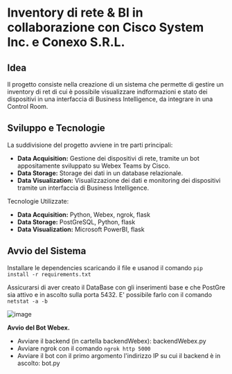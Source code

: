 # Inventory di rete & BI in collaborazione con Cisco System Inc. e Conexo S.R.L.

## Idea
Il progetto consiste nella creazione di un sistema che permette di gestire un inventory di ret di cui è possibile visualizzare indformazioni e stato dei dispositivi in una interfaccia di Business Intelligence, da integrare in una Control Room. 


## Sviluppo e Tecnologie
La suddivisione del progetto avviene in tre parti principali:
 - **Data Acquisition:** Gestione dei dispositivi di rete, tramite un bot appositamente sviluppato su Webex Teams by Cisco.
 - **Data Storage:** Storage dei dati in un database relazionale.
 - **Data Visualization:** Visualizzazione dei dati e monitoring dei dispositivi tramite un interfaccia di Business Intelligence.

Tecnologie Utilizzate:
 - **Data Acquisition:** Python, Webex, ngrok, flask
 - **Data Storage:** PostGreSQL, Python, flask
 - **Data Visualization:** Microsoft PowerBI, flask
 
## Avvio del Sistema
Installare le dependencies scaricando il file e usanod il comando `pip install -r requirements.txt`

Assicurarsi di aver creato il DataBase con gli inserimenti base e che PostGre sia attivo e in ascolto sulla porta 5432. E' possibile farlo con il comando `netstat -a -b`

![image](https://github.com/user-attachments/assets/8f8e1852-1ca4-46c7-83d9-4418be2af664)

**Avvio del Bot Webex.**
 - Avviare il backend (in cartella backendWebex): backendWebex.py
 - Avviare ngrok con il comando `ngrok http 5000`
 - Avviare il bot con il primo argomento l'indirizzo IP su cui il backend è in ascolto: bot.py



